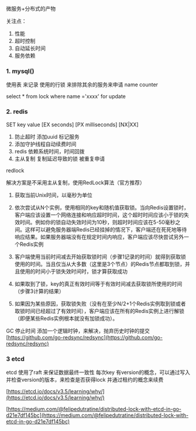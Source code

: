 微服务+分布式的产物

关注点：
1. 性能
2. 超时控制
3. 自动延长时间
4. 服务依赖

### 1. mysql()
使用表 来记录 使用的行锁 来排除其余的服务来申请
name counter

select * from lock where name ='xxxx' for update 

### 2. redis
SET key value [EX seconds] [PX milliseconds] [NX|XX]

1. 防止超时 添加uuid 标记服务
2. 添加守护线程自动续费时间
3. redis 依赖系统时间，时间回拨
4. 主从复制 复制延迟导致的锁 被重复申请

redlock

解决方案是不采用主从复制，使用RedLock算法（官方推荐）

1. 获取当前Unix时间，以毫秒为单位

2. 依次尝试从N个实例，使用相同的key和随机值获取锁。当向Redis设置锁时，客户端应该设置一个网络连接和响应超时时间，这个超时时间应该小于锁的失效时间。例如你的锁自动失效时间为10秒，则超时时间应该在5-50毫秒之间。这样可以避免服务器端Redis已经挂掉的情况下，客户端还在死死地等待响应结果。如果服务器端没有在规定时间内响应，客户端应该尽快尝试另外一个Redis实例

3. 客户端使用当前时间减去开始获取锁时间（步骤1记录的时间）就得到获取锁使用的时间。当且仅当从大多数（这里是3个节点）的Redis节点都取到锁，并且使用的时间小于锁失效时间时，锁才算获取成功

4. 如果取到了锁，key的真正有效时间等于有效时间减去获取锁所使用的时间（步骤3计算的结果）

5. 如果因为某些原因，获取锁失败（没有在至少N/2+1个Redis实例取到锁或者取锁时间已经超过了有效时间），客户端应该在所有的Redis实例上进行解锁（即便某些Redis实例根本就没有加锁成功）。

GC 停止时间
添加一个逻辑时钟，来解决，抛弃历史时钟的提交
[https://github.com/go-redsync/redsync](https://github.com/go-redsync/redsync)

### 3 etcd

etcd 使用了raft 来保证数据最终一致性
每次key 有version的概念，可以通过写入并检查version的版本，来检查是否获得lock
并通过租约的概念来续费

[https://etcd.io/docs/v3.5/learning/why/](https://etcd.io/docs/v3.5/learning/why/)


[https://medium.com/@felipedutratine/distributed-lock-with-etcd-in-go-d21e7df145bc](https://medium.com/@felipedutratine/distributed-lock-with-etcd-in-go-d21e7df145bc)
